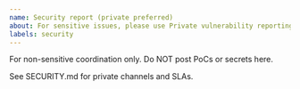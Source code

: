 ```yaml
---
name: Security report (private preferred)
about: For sensitive issues, please use Private vulnerability reporting per SECURITY.md
labels: security
---
```


For non-sensitive coordination only. Do NOT post PoCs or secrets here.

See SECURITY.md for private channels and SLAs.
